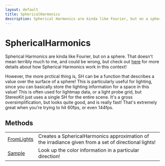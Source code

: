 ```yaml
---
layout: default
title: SphericalHarmonics
description: Spherical Harmonics are kinda like Fourier, but on a sphere. That doesn't mean terribly much to me, and could be wrong, but check out [here](http.//www.ppsloan.org/publications/StupidSH36.pdf) for more details about how Spherical Harmonics work in this context!  However, the more prctical thing is, SH can be a function that describes a value over the surface of a sphere! This is particularly useful for lighting, since you can basically store the lighting information for a space in this value! This is often used for lightmap data, or a light probe grid, but StereoKit just uses a single SH for the entire scene. It's a gross oversimplification, but looks quite good, and is really fast! That's extremely great when you're trying to hit 60fps, or even 144fps.
---
```

# SphericalHarmonics

Spherical Harmonics are kinda like Fourier, but on a sphere. That
doesn't mean terribly much to me, and could be wrong, but check out [here](http://www.ppsloan.org/publications/StupidSH36.pdf)
for more details about how Spherical Harmonics work in this context!

However, the more prctical thing is, SH can be a function that describes a
value over the surface of a sphere! This is particularly useful for lighting,
since you can basically store the lighting information for a space in this
value! This is often used for lightmap data, or a light probe grid, but StereoKit
just uses a single SH for the entire scene. It's a gross oversimplification,
but looks quite good, and is really fast! That's extremely great when you're
trying to hit 60fps, or even 144fps.



## Methods

|  |  |
|--|--|
|[FromLights]({{site.url}}/Pages/Reference/SphericalHarmonics/FromLights.html)|Creates a SphericalHarmonics approximation of the irradiance given from a set of directional lights!|
|[Sample]({{site.url}}/Pages/Reference/SphericalHarmonics/Sample.html)|Look up the color information in a particular direction!|



